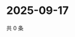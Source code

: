 # 2025-09-17

共 0 条

<!-- BEGIN ZHIHUVIDEO -->
<!-- 最后更新时间 Wed Sep 17 2025 17:12:08 GMT+0800 (China Standard Time) -->

<!-- END ZHIHUVIDEO -->
